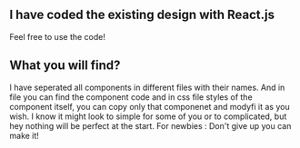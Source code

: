 ## I have coded the existing design with React.js
Feel free to use the code!
## What you will find?
I have seperated all components in different files with their names.
And in file you can find the component code and in css file styles of the component itself,
you can copy only that componenet and modyfi it as you wish. I know it might look to simple for some of you 
or to complicated, but hey nothing will be perfect at the start. For newbies : Don't give up you can make it!
